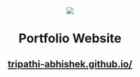 <div align="center">
  <img src="https://github.com/tripathi-abhishek/tripathi-abhishek.github.io/blob/master/images/me.svg" style-"width:100px; height:100px">
  <p><h1>Portfolio Website</h1></p>
  <p><a href="tripathi-abhishek.github.io/"><h2>tripathi-abhishek.github.io/</h2></a></p>                                                                     
</div>
